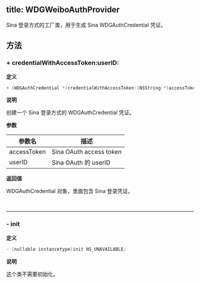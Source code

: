 title: WDGWeiboAuthProvider
---

Sina 登录方式的工厂类，用于生成 Sina WDGAuthCredential 凭证。

## 方法

### + credentialWithAccessToken:userID:

**定义**

```objectivec
+ (WDGAuthCredential *)credentialWithAccessToken:(NSString *)accessToken userID:(NSString *)userID
```

**说明**

创建一个 Sina 登录方式的 WDGAuthCredential 凭证。

**参数**

参数名 | 描述
--- | ---
accessToken | Sina OAuth access token
userID | Sina OAuth 的 userID

**返回值**

WDGAuthCredential 对象，里面包含 Sina 登录凭证。

</br>

----
### - init

**定义**

```objectivec
- (nullable instancetype)init NS_UNAVAILABLE;
```

**说明**

这个类不需要初始化。
